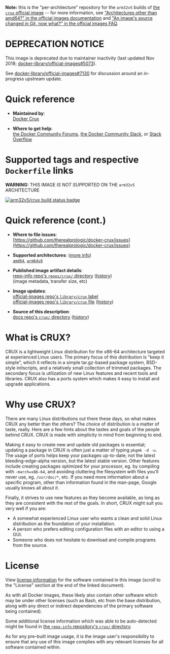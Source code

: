 <!--

********************************************************************************

WARNING:

    DO NOT EDIT "crux/README.md"

    IT IS AUTO-GENERATED

    (from the other files in "crux/" combined with a set of templates)

********************************************************************************

-->

**Note:** this is the "per-architecture" repository for the `arm32v5` builds of [the `crux` official image](https://hub.docker.com/_/crux) -- for more information, see ["Architectures other than amd64?" in the official images documentation](https://github.com/docker-library/official-images#architectures-other-than-amd64) and ["An image's source changed in Git, now what?" in the official images FAQ](https://github.com/docker-library/faq#an-images-source-changed-in-git-now-what).

# **DEPRECATION NOTICE**

This image is deprecated due to maintainer inactivity (last updated Nov 2018; [docker-library/official-images#5073](https://github.com/docker-library/official-images/pull/5073)).

See [docker-library/official-images#7130](https://github.com/docker-library/official-images/pull/7130) for discussion around an in-progress upstream update.

# Quick reference

-	**Maintained by**:  
	[Docker Crux](https://github.com/cruxlinux/docker-crux)

-	**Where to get help**:  
	[the Docker Community Forums](https://forums.docker.com/), [the Docker Community Slack](https://dockr.ly/slack), or [Stack Overflow](https://stackoverflow.com/search?tab=newest&q=docker)

# Supported tags and respective `Dockerfile` links

**WARNING:** THIS IMAGE *IS NOT SUPPORTED* ON THE `arm32v5` ARCHITECTURE

[![arm32v5/crux build status badge](https://img.shields.io/jenkins/s/https/doi-janky.infosiftr.net/job/multiarch/job/arm32v5/job/crux.svg?label=arm32v5/crux%20%20build%20job)](https://doi-janky.infosiftr.net/job/multiarch/job/arm32v5/job/crux/)

# Quick reference (cont.)

-	**Where to file issues**:  
	[https://github.com/therealprologic/docker-crux/issues](https://github.com/therealprologic/docker-crux/issues)

-	**Supported architectures**: ([more info](https://github.com/docker-library/official-images#architectures-other-than-amd64))  
	[`amd64`](https://hub.docker.com/r/amd64/crux/), [`arm64v8`](https://hub.docker.com/r/arm64v8/crux/)

-	**Published image artifact details**:  
	[repo-info repo's `repos/crux/` directory](https://github.com/docker-library/repo-info/blob/master/repos/crux) ([history](https://github.com/docker-library/repo-info/commits/master/repos/crux))  
	(image metadata, transfer size, etc)

-	**Image updates**:  
	[official-images repo's `library/crux` label](https://github.com/docker-library/official-images/issues?q=label%3Alibrary%2Fcrux)  
	[official-images repo's `library/crux` file](https://github.com/docker-library/official-images/blob/master/library/crux) ([history](https://github.com/docker-library/official-images/commits/master/library/crux))

-	**Source of this description**:  
	[docs repo's `crux/` directory](https://github.com/docker-library/docs/tree/master/crux) ([history](https://github.com/docker-library/docs/commits/master/crux))

# What is CRUX?

CRUX is a lightweight Linux distribution for the x86-64 architecture targeted at experienced Linux users. The primary focus of this distribution is "keep it simple", which it reflects in a simple tar.gz-based package system, BSD-style initscripts, and a relatively small collection of trimmed packages. The secondary focus is utilization of new Linux features and recent tools and libraries. CRUX also has a ports system which makes it easy to install and upgrade applications.

# Why use CRUX?

There are many Linux distributions out there these days, so what makes CRUX any better than the others? The choice of distribution is a matter of taste, really. Here are a few hints about the tastes and goals of the people behind CRUX. CRUX is made with simplicity in mind from beginning to end.

Making it easy to create new and update old packages is essential; updating a package in CRUX is often just a matter of typing `pkgmk -d -u`. The usage of ports helps keep your packages up-to-date; not the latest bleeding-edge-alpha version, but the latest stable version. Other features include creating packages optimized for your processor, eg. by compiling with `-march=x86-64`, and avoiding cluttering the filesystem with files you'll never use, eg. `/usr/doc/*`, etc. If you need more information about a specific program, other than information found in the man-page, Google usually knows all about it.

Finally, it strives to use new features as they become available, as long as they are consistent with the rest of the goals. In short, CRUX might suit you very well if you are:

-	A somewhat experienced Linux user who wants a clean and solid Linux distribution as the foundation of your installation.
-	A person who prefers editing configuration files with an editor to using a GUI.
-	Someone who does not hesitate to download and compile programs from the source.

# License

View [license information](https://crux.nu/Main/Handbook3-3-Intro) for the software contained in this image (scroll to the "License" section at the end of the linked document).

As with all Docker images, these likely also contain other software which may be under other licenses (such as Bash, etc from the base distribution, along with any direct or indirect dependencies of the primary software being contained).

Some additional license information which was able to be auto-detected might be found in [the `repo-info` repository's `crux/` directory](https://github.com/docker-library/repo-info/tree/master/repos/crux).

As for any pre-built image usage, it is the image user's responsibility to ensure that any use of this image complies with any relevant licenses for all software contained within.
